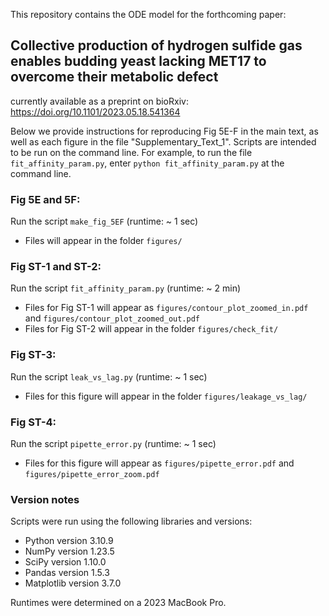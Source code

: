 This repository contains the ODE model for the forthcoming paper:

## Collective production of hydrogen sulfide gas enables budding yeast lacking MET17 to overcome their metabolic defect
currently available as a preprint on bioRxiv: https://doi.org/10.1101/2023.05.18.541364

Below we provide instructions for reproducing Fig 5E-F in the main text, as well as each figure in the file "Supplementary_Text_1". Scripts are intended to be run on the command line. For example, to run the file `fit_affinity_param.py`, enter `python fit_affinity_param.py` at the command line.

### Fig 5E and 5F:

Run the script `make_fig_5EF` (runtime: ~ 1 sec)
 * Files will appear in the folder `figures/`

### Fig ST-1 and ST-2:

Run the script `fit_affinity_param.py` (runtime: ~ 2 min)
 * Files for Fig ST-1 will appear as `figures/contour_plot_zoomed_in.pdf` and `figures/contour_plot_zoomed_out.pdf`
 * Files for Fig ST-2 will appear in the folder `figures/check_fit/`

### Fig ST-3:

Run the script `leak_vs_lag.py` (runtime: ~ 1 sec)
 * Files for this figure will appear in the folder `figures/leakage_vs_lag/`

### Fig ST-4:

Run the script `pipette_error.py` (runtime: ~ 1 sec)
 * Files for this figure will appear as `figures/pipette_error.pdf` and `figures/pipette_error_zoom.pdf`

### Version notes

Scripts were run using the following libraries and versions:

 * Python version 3.10.9
 * NumPy version 1.23.5
 * SciPy version 1.10.0
 * Pandas version 1.5.3
 * Matplotlib version 3.7.0

Runtimes were determined on a 2023 MacBook Pro.
